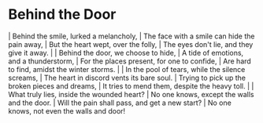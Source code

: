 Behind the Door
===============

| Behind the smile, lurked a melancholy,
| The face with a smile can hide the pain away,
| But the heart wept, over the folly,
| The eyes don't lie, and they give it away.
| 
| Behind the door, we choose to hide,
| A tide of emotions, and a thunderstorm,
| For the places present, for one to confide,
| Are hard to find, amidst the winter storms.
| 
| In the pool of tears, while the silence screams,
| The heart in discord vents its bare soul.
| Trying to pick up the broken pieces and dreams,
| It tries to mend them, despite the heavy toll.
| 
| What truly lies, inside the wounded heart?
| No one knows, except the walls and the door.
| Will the pain shall pass, and get a new start?
| No one knows, not even the walls and door!